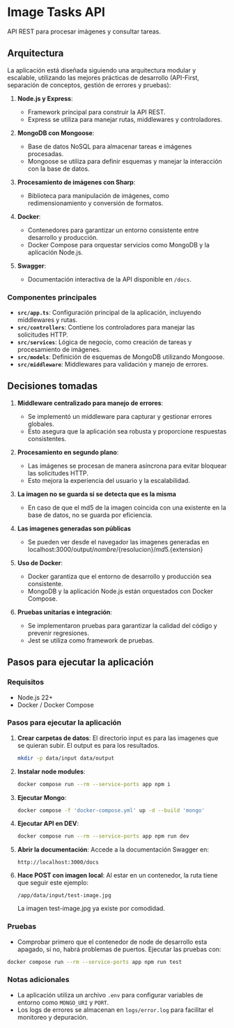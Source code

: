 # Image Tasks API

API REST para procesar imágenes y consultar tareas.

## Arquitectura

La aplicación está diseñada siguiendo una arquitectura modular y escalable, utilizando las mejores prácticas de desarrollo (API-First, separación de conceptos, gestión de errores y pruebas):

1. **Node.js y Express**:
   - Framework principal para construir la API REST.
   - Express se utiliza para manejar rutas, middlewares y controladores.

2. **MongoDB con Mongoose**:
   - Base de datos NoSQL para almacenar tareas e imágenes procesadas.
   - Mongoose se utiliza para definir esquemas y manejar la interacción con la base de datos.

3. **Procesamiento de imágenes con Sharp**:
   - Biblioteca para manipulación de imágenes, como redimensionamiento y conversión de formatos.

4. **Docker**:
   - Contenedores para garantizar un entorno consistente entre desarrollo y producción.
   - Docker Compose para orquestar servicios como MongoDB y la aplicación Node.js.

5. **Swagger**:
   - Documentación interactiva de la API disponible en `/docs`.

### Componentes principales

- **`src/app.ts`**: Configuración principal de la aplicación, incluyendo middlewares y rutas.
- **`src/controllers`**: Contiene los controladores para manejar las solicitudes HTTP.
- **`src/services`**: Lógica de negocio, como creación de tareas y procesamiento de imágenes.
- **`src/models`**: Definición de esquemas de MongoDB utilizando Mongoose.
- **`src/middleware`**: Middlewares para validación y manejo de errores.

## Decisiones tomadas

1. **Middleware centralizado para manejo de errores**:
   - Se implementó un middleware para capturar y gestionar errores globales.
   - Esto asegura que la aplicación sea robusta y proporcione respuestas consistentes.

2. **Procesamiento en segundo plano**:
   - Las imágenes se procesan de manera asíncrona para evitar bloquear las solicitudes HTTP.
   - Esto mejora la experiencia del usuario y la escalabilidad.

3. **La imagen no se guarda si se detecta que es la misma**
   - En caso de que el md5 de la imagen coincida con una existente en la base de datos, no se guarda por eficiencia.

4. **Las imagenes generadas son públicas**
   - Se pueden ver desde el navegador las imagenes generadas en localhost:3000/output/${nombre}/${resolucion}/${md5}.${extension}

4. **Uso de Docker**:
   - Docker garantiza que el entorno de desarrollo y producción sea consistente.
   - MongoDB y la aplicación Node.js están orquestados con Docker Compose.

5. **Pruebas unitarias e integración**:
   - Se implementaron pruebas para garantizar la calidad del código y prevenir regresiones.
   - Jest se utiliza como framework de pruebas.

## Pasos para ejecutar la aplicación

### Requisitos
- Node.js 22+
- Docker / Docker Compose

### Pasos para ejecutar la aplicación

1. **Crear carpetas de datos**:
    El directorio input es para las imagenes que se quieran subir.
    El output es para los resultados.
   ```bash
   mkdir -p data/input data/output
   ```

2. **Instalar node modules**:
   ```bash
   docker compose run --rm --service-ports app npm i
   ```

3. **Ejecutar Mongo**:
    ```bash
    docker compose -f 'docker-compose.yml' up -d --build 'mongo'
    ```

4. **Ejecutar API en DEV**:
    ```bash
    docker compose run --rm --service-ports app npm run dev
    ```

4. **Abrir la documentación**:
   Accede a la documentación Swagger en:
   ```
   http://localhost:3000/docs
   ```

5. **Hace POST con imagen local**:
   Al estar en un contenedor, la ruta tiene que seguir este ejemplo:
   ```
   /app/data/input/test-image.jpg
   ```
   La imagen test-image.jpg ya existe por comodidad.

### Pruebas
- Comprobar primero que el contenedor de node de desarrollo esta apagado, si no, habrá problemas de puertos.
Ejecutar las pruebas con:
```bash
docker compose run --rm --service-ports app npm run test
```

### Notas adicionales
- La aplicación utiliza un archivo `.env` para configurar variables de entorno como `MONGO_URI` y `PORT`.
- Los logs de errores se almacenan en `logs/error.log` para facilitar el monitoreo y depuración.